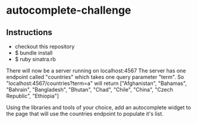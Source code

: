 # autocomplete-challenge

## Instructions

- checkout this repository
- $ bundle install
- $ ruby sinatra.rb

There will now be a server running on localhost:4567
The server has one endpoint called "countries" which
takes one query parameter "term".
So "localhost:4567/countries?term=a" will return
    ["Afghanistan",
     "Bahamas",
     "Bahrain",
     "Bangladesh",
     "Bhutan",
     "Chad",
     "Chile",
     "China",
     "Czech Republic",
     "Ethiopia"]

Using the libraries and tools of your choice,
add an autocomplete widget to the page that will
use the countries endpoint to populate it's list.